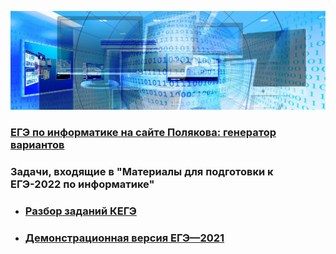 ![KEGE](img/banner-g0deb275a4_1920.jpg "KEGE")

### [ЕГЭ по информатике на сайте Полякова: генератор вариантов](https://kpolyakov.spb.ru/school/ege/generate.htm)

### Задачи, входящие в "Материалы для подготовки к ЕГЭ-2022 по информатике"

- ### [Разбор заданий КЕГЭ](https://github.com/xkurs/KEGE/)
- ### [Демонстрационная версия ЕГЭ—2021](https://nbviewer.org/github/xkurs/KEGE/blob/master/KEGE2021/KEGE2021.ipynb)
